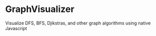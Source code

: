 # GraphVisualizer
Visualize DFS, BFS, Djikstras, and other graph algorithms using native Javascript
